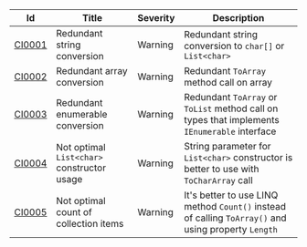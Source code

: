 | Id                  | Title | Severity | Description                                                                                         |
|---------------------|-------|----------|-----------------------------------------------------------------------------------------------------|
| [CI0001](CI0001.md) | Redundant string conversion | Warning | Redundant string conversion to `char[]` or `List<char>`                                             |
| [CI0002](CI0002.md) | Redundant array conversion | Warning | Redundant `ToArray` method call on array                                                            |
| [CI0003](CI0003.md) | Redundant enumerable conversion | Warning | Redundant `ToArray` or `ToList` method call on types that implements `IEnumerable` interface        |
| [CI0004](CI0004.md) | Not optimal `List<char>` constructor usage | Warning | String parameter for `List<char>` constructor is better to use with `ToCharArray` call              |
| [CI0005](CI0005.md) | Not optimal count of collection items | Warning | It's better to use LINQ method `Count()` instead of calling `ToArray()` and using property `Length` |
